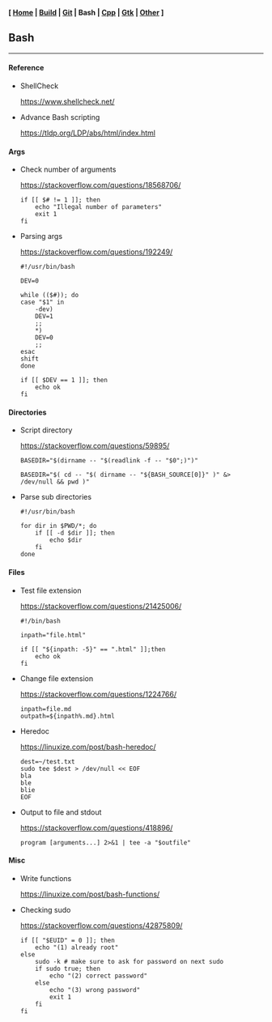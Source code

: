<link href="style.css" rel="stylesheet"></link>

**[ [Home](00-Home.html) | [Build](05-Build.html) | [Git](10-Git.html) | Bash | [Cpp](25-Cpp.html) | [Gtk](30-Gtk.html) | [Other](99-Other.html) ]**

## Bash

---

#### Reference

* ShellCheck
    
    https://www.shellcheck.net/  

* Advance Bash scripting
    
    https://tldp.org/LDP/abs/html/index.html  


#### Args

* Check number of arguments
    
    https://stackoverflow.com/questions/18568706/  
    
    ```
    if [[ $# != 1 ]]; then
        echo "Illegal number of parameters"
        exit 1
    fi
    ```

* Parsing args
    
    https://stackoverflow.com/questions/192249/  

    ```
    #!/usr/bin/bash

    DEV=0

    while (($#)); do
    case "$1" in
        -dev)
        DEV=1
        ;;
        *)
        DEV=0
        ;;
    esac
    shift
    done

    if [[ $DEV == 1 ]]; then
        echo ok
    fi
    ```


#### Directories

* Script directory
    
    https://stackoverflow.com/questions/59895/  
    
    `BASEDIR="$(dirname -- "$(readlink -f -- "$0";)")"`
    
    `BASEDIR="$( cd -- "$( dirname -- "${BASH_SOURCE[0]}" )" &> /dev/null && pwd )"`

* Parse sub directories

    ```
    #!/usr/bin/bash

    for dir in $PWD/*; do
        if [[ -d $dir ]]; then
            echo $dir
        fi
    done
    ```


#### Files

* Test file extension
    
    https://stackoverflow.com/questions/21425006/  
    
    ```
    #!/bin/bash

    inpath="file.html"

    if [[ "${inpath: -5}" == ".html" ]];then
        echo ok
    fi
    ```

* Change file extension
    
    https://stackoverflow.com/questions/1224766/  

    ```
    inpath=file.md
    outpath=${inpath%.md}.html
    ```
* Heredoc
    
    https://linuxize.com/post/bash-heredoc/  
    
    ```
    dest=~/test.txt
    sudo tee $dest > /dev/null << EOF
    bla
    ble
    blie
    EOF
    ```

* Output to file and stdout
    
    https://stackoverflow.com/questions/418896/  
    
    ```
    program [arguments...] 2>&1 | tee -a "$outfile"
    ```


#### Misc

* Write functions
    
    https://linuxize.com/post/bash-functions/  

* Checking sudo
    
    https://stackoverflow.com/questions/42875809/  
    
    ```
    if [[ "$EUID" = 0 ]]; then
        echo "(1) already root"
    else
        sudo -k # make sure to ask for password on next sudo
        if sudo true; then
            echo "(2) correct password"
        else
            echo "(3) wrong password"
            exit 1
        fi
    fi
    ```

